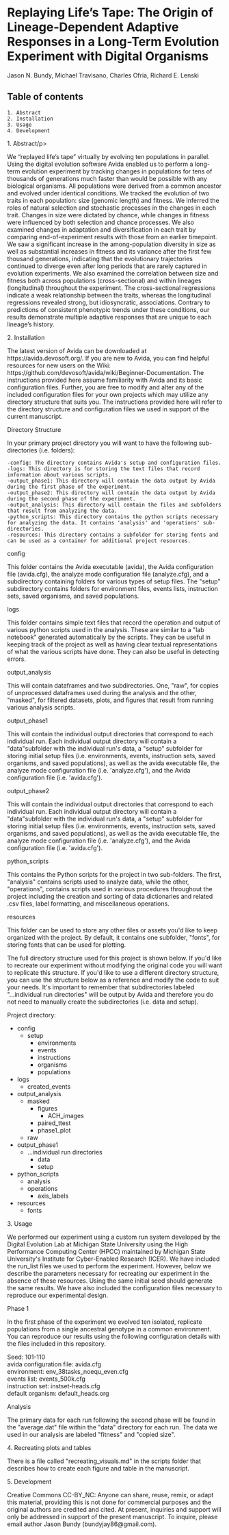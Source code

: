 # Replaying Life’s Tape: The Origin of Lineage-Dependent Adaptive Responses in a Long-Term Evolution Experiment with Digital Organisms

Jason N. Bundy, Michael Travisano, Charles Ofria, Richard E. Lenski

## Table of contents
    1. Abstract
    2. Installation
    3. Usage
    4. Development
  
<p>1. Abstract/p>

<p>We “replayed life’s tape” virtually by evolving ten populations in parallel. Using the digital evolution software Avida enabled us to perform a long-term evolution experiment by tracking changes in populations for tens of thousands of generations much faster than would be possible with any biological organisms. All populations were derived from a common ancestor and evolved under identical conditions. We tracked the evolution of two traits in each population: size (genomic length) and fitness. We inferred the roles of natural selection and stochastic processes in the changes in each trait. Changes in size were dictated by chance, while changes in fitness were influenced by both selection and chance processes. We also examined changes in adaptation and diversification in each trait by comparing end-of-experiment results with those from an earlier timepoint.  We saw a significant increase in the among-population diversity in size as well as substantial increases in fitness and its variance after the first few thousand generations, indicating that the evolutionary trajectories continued to diverge even after long periods that are rarely captured in evolution experiments. We also examined the correlation between size and fitness both across populations (cross-sectional) and within lineages (longitudinal) throughout the experiment. The cross-sectional regressions indicate a weak relationship between the traits, whereas the longitudinal regressions revealed strong, but idiosyncratic, associations. Contrary to predictions of consistent phenotypic trends under these conditions, our results demonstrate multiple adaptive responses that are unique to each lineage’s history.</p> 

<p>2. Installation</p> 

<p>The latest version of Avida can be downloaded at https://avida.devosoft.org/. If you are new to Avida, you can find helpful resources for new users on the Wiki: https://github.com/devosoft/avida/wiki/Beginner-Documentation. The instructions provided here assume familiarity with Avida and its basic configuration files. Further, you are free to modify and alter any of the included configuration files for your own projects which may utilize any directory structure that suits you. The instructions provided here will refer to the directory structure and configuration files we used in support of the current manuscript.</p> 

Directory Structure

In your primary project directory you will want to have the following sub-directories (i.e. folders):

    -config: The directory contains Avida's setup and configuration files. 
    -logs: This directory is for storing the text files that record information about various scripts.
    -output_phase1: This directory will contain the data output by Avida during the first phase of the experiment. 
    -output_phase2: This directory will contain the data output by Avida during the second phase of the experiment. 
    -output_analysis: This directory will contain the files and subfolders that result from analyzing the data.
    -python_scripts: This directory contains the python scripts necessary for analyzing the data. It contains 'analysis' and 'operations' sub-directories.
    -resources: This directory contains a subfolder for storing fonts and can be used as a container for additional project resources.

config

This folder contains the Avida executable (avida), the Avida configuration file (avida.cfg), the analyze mode configuration file (analyze.cfg), and a subdirectory containing folders for various types of setup files. The "setup" subdirectory contains folders for environment files, events lists, instruction sets, saved organisms, and saved populations. 

logs

This folder contains simple text files that record the operation and output of various python scripts used in the analysis. These are similar to a "lab notebook" generated automatically by the scripts. They can be useful in keeping track of the project as well as having clear textual representations of what the various scripts have done. They can also be useful in detecting errors. 

output_analysis

This will contain dataframes and two subdirectories. One, "raw", for copies of unprocessed dataframes used during the analysis and the other, "masked", for filtered datasets, plots, and figures that result from running various analysis scripts. 
    

output_phase1


This will contain the individual output directories that correspond to each individual run. Each individual output directory will contain a "data"subfolder with the individual run's data, a "setup" subfolder for storing initial setup files (i.e. environments, events, instruction sets, saved organisms, and saved populations), as well as the avida executable file, the analyze mode configuration file (i.e. 'analyze.cfg'), and the Avida configuration file (i.e. 'avida.cfg').

output_phase2

This will contain the individual output directories that correspond to each individual run. Each individual output directory will contain a "data"subfolder with the individual run's data, a "setup" subfolder for storing initial setup files (i.e. environments, events, instruction sets, saved organisms, and saved populations), as well as the avida executable file, the analyze mode configuration file (i.e. 'analyze.cfg'), and the Avida configuration file (i.e. 'avida.cfg').

python_scripts

This contains the Python scripts for the project in two sub-folders. The first, "analysis" contains scripts used to analyze data, while the other, "operations", contains scripts used in various procedures throughout the project including the creation and sorting of data dictionaries and related .csv files, label formatting, and miscellaneous operations.  

resources

This folder can be used to store any other files or assets you'd like to keep organized with the project. By default, it contains one subfolder, "fonts", for storing fonts that can be used for plotting.

The full directory structure used for this project is shown below. If you'd like to recreate our experiment without modifying the original code you will want to replicate this structure. If you'd like to use a different directory structure, you can use the structure below as a reference and modify the code to suit your needs. It's important to remember that subdirectories labeled "...individual run directories" will be output by Avida and therefore you do not need to manually create the subdirectories (i.e. data and setup).

Project directory:
- config
  - setup
    - environments
    - events
    - instructions
    - organisms
    - populations 
- logs
  - created_events
- output_analysis
  - masked
    - figures
      - ACH_images 
    - paired_ttest
    - phase1_plot
  - raw
- output_phase1 
  - ...individual run directories 
    - data
    - setup
- python_scripts
  - analysis
  - operations
    - axis_labels
- resources
  - fonts

<p>3. Usage</p>

<p>We performed our experiment using a custom run system developed by the Digital Evolution Lab at Michigan State University using the High Performance Computing Center (HPCC) maintained by Michigan State University's Institute for Cyber-Enabled Research (ICER). We have included the run_list files we used to perform the experiment. However, below we describe the parameters necessary for recreating our experiment in the absence of these resources. Using the same initial seed should generate the same results. We have also included the configuration files necessary to reproduce our experimental design.</p>

Phase 1

In the first phase of the experiment we evolved ten isolated, replicate populations from a single ancestral genotype in a common environment. You can reproduce our results using the following configuration details with the files included in this repository.

Seed: 101-110\
avida configuration file: avida.cfg  
environment: env_38tasks_noequ_even.cfg\
events list: events_500k.cfg\
instruction set: instset-heads.cfg\
default organism: default_heads.org

Analysis

<p>The primary data for each run following the second phase will be found in the "average.dat" file within the "data" directory for each run. The data we used in our analysis are labeled "fitness" and "copied size".</p>

<p>4. Recreating plots and tables</p>

<p>There is a file called "recreating_visuals.md" in the scripts folder that describes how to create each figure and table in the manuscript.</p>

<p>5. Development</p>

<p>Creative Commons CC-BY_NC: Anyone can share, reuse, remix, or adapt this material, providing this is not done for commercial purposes and the original authors are credited and cited. At present, inquiries and support will only be addressed in support of the present manuscript. To inquire, please email author Jason Bundy (bundyjay86@gmail.com).</p>

